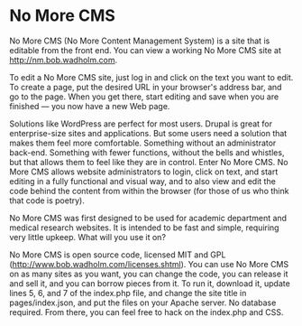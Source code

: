 No More CMS
===========

No More CMS (No More Content Management System) is a site that is editable from the front end. You can view a working No More CMS site at http://nm.bob.wadholm.com. 

To edit a No More CMS site, just log in and click on the text you want to edit. To create a page, put the desired URL in your browser's address bar, and go to the page. When you get there, start editing and save when you are finished — you now have a new Web page.  

Solutions like WordPress are perfect for most users. Drupal is great for enterprise-size sites and applications. But some users need a solution that makes them feel more comfortable. Something without an administrator back-end. Something with fewer functions, without the bells and whistles, but that allows them to feel like they are in control. Enter No More CMS. No More CMS allows website administrators to login, click on text, and start editing in a fully functional and visual way, and to also view and edit the code behind the content from within the browser (for those of us who think that code is poetry). 

No More CMS was first designed to be used for academic department and medical research websites. It is intended to be fast and simple, requiring very little upkeep. What will you use it on?

No More CMS is open source code, licensed MIT and GPL (http://www.bob.wadholm.com/licenses.shtml). You can use No More CMS on as many sites as you want, you can change the code, you can release it and sell it, and you can borrow pieces from it. To run it, download it, update lines 5, 6, and 7 of the index.php file, and change the site title in pages/index.json, and put the files on your Apache server. No database required. From there, you can feel free to hack on the index.php and CSS. 
